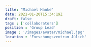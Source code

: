 ```yaml
---
title: "Michael Hanke"
date: 2021-01-20T15:34:19Z
draft: false
tags : ['collaborators']
position : 'Group Lead'
image : '/images/avatar/michael.jpg'
location : 'Forschungszentrum Jülich'
---
```


